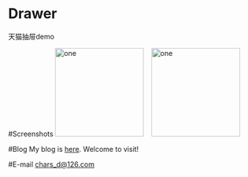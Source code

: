 # Drawer
天猫抽屉demo

#Screenshots
<img alt="one" src="https://raw.github.com/charsdavy/Drawer/master/screenshots/d1.png" width="180">
&nbsp;&nbsp;
<img alt="one" src="https://raw.github.com/charsdavy/Drawer/master/screenshots/d2.png" width="180">
&nbsp;&nbsp;

#Blog
My blog is [here](http://my.oschina.net/chars/blog). Welcome to visit!

#E-mail
chars_d@126.com